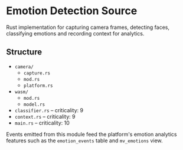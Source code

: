 # Emotion Detection Source

Rust implementation for capturing camera frames, detecting faces, classifying emotions and recording context for analytics.

## Structure

- `camera/`
  - `capture.rs`
  - `mod.rs`
  - `platform.rs`
- `wasm/`
  - `mod.rs`
  - `model.rs`
- `classifier.rs` – criticality: 9
- `context.rs` – criticality: 9
- `main.rs` – criticality: 10

Events emitted from this module feed the platform's emotion analytics features such as the `emotion_events` table and `mv_emotions` view.
